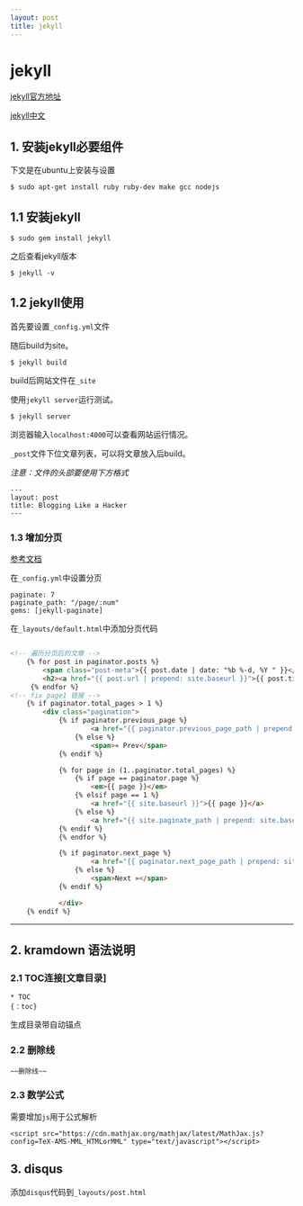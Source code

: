 ```yaml
---
layout: post
title: jekyll
---
```


# jekyll

[jekyll官方地址](https://jekyllrb.com/)

[jekyll中文](http://jekyllcn.com/)

## 1\. 安装jekyll必要组件

下文是在ubuntu上安装与设置

```
$ sudo apt-get install ruby ruby-dev make gcc nodejs
```

## 1.1 安装jekyll

```
$ sudo gem install jekyll
```

之后查看jekyll版本

```
$ jekyll -v
```

## 1.2 jekyll使用

首先要设置`_config.yml`文件

随后build为site。

```
$ jekyll build
```

build后网站文件在`_site`

使用`jekyll server`运行测试。

```
$ jekyll server
```

浏览器输入`localhost:4000`可以查看网站运行情况。

`_post`文件下位文章列表，可以将文章放入后build。

_注意：文件的头部要使用下方格式_

```
---
layout: post
title: Blogging Like a Hacker
---
```

### 1.3 增加分页

[参考文档](http://jekyllcn.com/docs/pagination/)

在`_config.yml`中设置分页

```
paginate: 7
paginate_path: "/page/:num"
gems: [jekyll-paginate]
```

在`_layouts/default.html`中添加分页代码

```html

<!-- 遍历分页后的文章 -->
    {% for post in paginator.posts %}
        <span class="post-meta">{{ post.date | date: "%b %-d, %Y " }}</span>
        <h2><a href="{{ post.url | prepend: site.baseurl }}">{{ post.title }}</a></h2>
     {% endfor %}
<!-- fix page1 链接 -->
    {% if paginator.total_pages > 1 %}
        <div class="pagination">
            {% if paginator.previous_page %}
                    <a href="{{ paginator.previous_page_path | prepend: site.baseurl | replace: '//', '/' }}">« Prev</a>
                {% else %}
                    <span>« Prev</span>        
            {% endif %}

            {% for page in (1..paginator.total_pages) %}
                {% if page == paginator.page %}
                    <em>{{ page }}</em>
                {% elsif page == 1 %}
                    <a href="{{ site.baseurl }}">{{ page }}</a>
                {% else %}
                    <a href="{{ site.paginate_path | prepend: site.baseurl | replace: '//', '/' | replace: ':num', page }}">{{ page }}</a>
            {% endif %}
            {% endfor %}

            {% if paginator.next_page %}
                    <a href="{{ paginator.next_page_path | prepend: site.baseurl | replace: '//', '/' }}">Next »</a>
                {% else %}
                    <span>Next »</span>
            {% endif %}

            </div>
    {% endif %}
```

--------------------------------------------------------------------------------

## 2\. kramdown 语法说明

### 2.1 TOC连接[文章目录]

```
* TOC
{：toc}
```

生成目录带自动锚点

### 2.2 删除线

```
~~删除线~~
```

### 2.3 数学公式

需要增加`js`用于公式解析

```
<script src="https://cdn.mathjax.org/mathjax/latest/MathJax.js?config=TeX-AMS-MML_HTMLorMML" type="text/javascript"></script>
```

## 3\. disqus

添加`disqus`代码到`_layouts/post.html`
